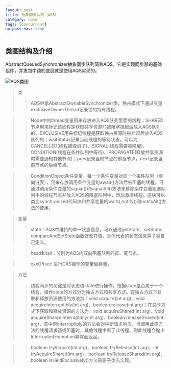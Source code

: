 ```yaml
---
layout: post
title: 抽象同步队列（AQS）
category: note
tags: [concurrent]
no-post-nav: true
---
```


## 类图结构及介绍
AbstractQueuedSynchronizer抽象同步队列简称AQS，它是实现同步器的基础组件，并发包中锁的底层就是使用AQS实现的。

![AQS类图](http://image.wyc1856.club/2019-07-31-14-12-41.png)

> 类
>> AQS继承AbstractOwnableSynchronizer类，独占模式下通过变量exclusiveOwnerThread记录锁的持有线程。

>> Node中的thread变量用来存放进入AQS队列里面的线程；SHARED节点用来标记该线程是获取共享资源时被阻塞挂起后放入AQS队列的，EXCLUSIVE用来标记线程是获取独占资源时被挂起后放入AQS队列的；waitStatus记录当前线程的等待状态，可以为CANCELLED(线程被取消了)、SIGNAL(线程需要被唤醒)、CONDITION(线程在条件队列中等待)、PROPAGATE(释放共享资源时需要通知其他节点)；prev记录当前节点的前驱节点，next记录当前节点的后继节点。

>> ConditionObject条件变量，每一个条件变量对应一个条件队列（单向链表），用来存放调用条件变量的await()方法后被阻塞的线程，可通过调用条件变量的signal()和signalAll()方法来移除条件变量阻塞队列中的线程节点并放入AQS的阻塞队列中，然后激活线程。这块可以类比synchronized代码块和共享变量的wait(),notify()和notifyAll()方法的使用。

> 变量
>> state：AQS中维持的单一状态信息，可以通过getState、setState、compareAndSetState函数修改其值，具体代表的状态信息需子类自己定义。

>> head和tail：分别为AQS内双向阻塞队列的首、尾节点。

>> xxxOffset: 进行CAS操作的变量偏移量。

> 方法
>> 线程同步的关键是对状态值state进行操作。根据state是否属于一个线程，操作state的方式分为独占方式和共享方式。在独占方式下获取和释放资源使用的方法为：void acquire(int arg)、void acquireInterruptibly(int arg)、boolean release(int arg)；在共享方式下获取和释放资源的方法为：void acquireShared(int arg)、void acquireSharedInterruptibly(int arg)、boolean releaseShared(int arg)，其中带interruptibly的方法会对中断请求响应，当调用此类方法的线程请求锁或阻塞时，其他线程中断了此线程，则此线程会抛出InterruptedException异常而返回。

>> boolean tryAcquire(int arg)、boolean tryRelease(int arg)、int tryAcquireShared(int arg)、boolean tryReleaseShared(int arg)、boolean isHeldExclusively()方法需要子类去实现。